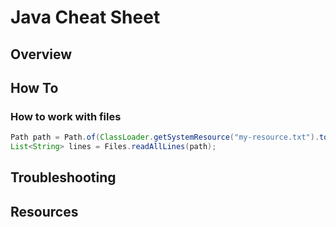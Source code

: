 # Java Cheat Sheet



## Overview



## How To

### How to work with files
```java
Path path = Path.of(ClassLoader.getSystemResource("my-resource.txt").toURI());
List<String> lines = Files.readAllLines(path);
```


## Troubleshooting


## Resources



